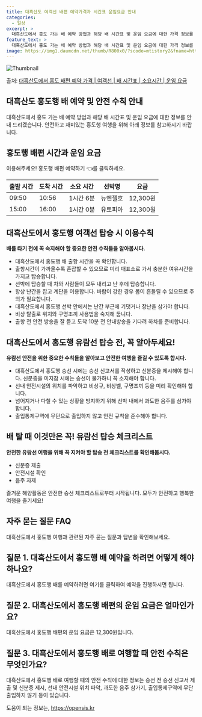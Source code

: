 ```yaml
---
title: 대흑산도 여객선 배편 예약가격과 시간표 운임요금 안내
categories:
  - 일상
excerpt: >
  대흑산도에서 홍도 가는 배 예약 방법과 해당 배 시간표 및 운임 요금에 대한 가격 정보를 안내 드리겠습니다. 안전하고 재밋는 홍도행 여행을 위해 아래 정보 참고하시기 바랍니다. 홍도행 배편 예약하기 👈 클릭대흑산도에서 홍도행 배 시간표출발 시간도착 시간소요 시간선박명요금09:5010:561시간 6분뉴엔젤호12,300원15:0016:001시간 0분유토피아12,300원홍도행 배편 예약하기 👈 클릭대흑산도에서 홍도행 여객선 탑승 시 이용수칙배를 타기 전에 꼭 숙지해야 할 중요한 안전 수칙들을 알아봅시다. 중요 안전 수칙 요약 1) 대흑산도에서 홍도행 배 출항 시간을 꼭 확인합니다. 2) 출항시간이 가까울수록 혼잡할 수 있으므로 미리 매표소로 가서 충분한 여유시간을 가지고 탑승합니다. 3) 선박에 탑승할 때 차..
feature_text: >
  대흑산도에서 홍도 가는 배 예약 방법과 해당 배 시간표 및 운임 요금에 대한 가격 정보를 안내 드리겠습니다. 안전하고 재밋는 홍도행 여행을 위해 아래 정보 참고하시기 바랍니다. 홍도행 배편 예약하기 👈 클릭대흑산도에서 홍도행 배 시간표출발 시간도착 시간소요 시간선박명요금09:5010:561시간 6분뉴엔젤호12,300원15:0016:001시간 0분유토피아12,300원홍도행 배편 예약하기 👈 클릭대흑산도에서 홍도행 여객선 탑승 시 이용수칙배를 타기 전에 꼭 숙지해야 할 중요한 안전 수칙들을 알아봅시다. 중요 안전 수칙 요약 1) 대흑산도에서 홍도행 배 출항 시간을 꼭 확인합니다. 2) 출항시간이 가까울수록 혼잡할 수 있으므로 미리 매표소로 가서 충분한 여유시간을 가지고 탑승합니다. 3) 선박에 탑승할 때 차..
image: https://img1.daumcdn.net/thumb/R800x0/?scode=mtistory2&fname=https%3A%2F%2Fblog.kakaocdn.net%2Fdn%2FdiodmK%2FbtsHDhdYUJQ%2Fqt8xo8rVdKIzynu3uRBxv0%2Fimg.webp
---
```


![Thumbnail](https://img1.daumcdn.net/thumb/R800x0/?scode=mtistory2&fname=https%3A%2F%2Fblog.kakaocdn.net%2Fdn%2FdiodmK%2FbtsHDhdYUJQ%2Fqt8xo8rVdKIzynu3uRBxv0%2Fimg.webp)

<p>출처: <a href="https://opensis.kr/entry/%EB%8C%80%ED%9D%91%EC%82%B0%EB%8F%84%EC%97%90%EC%84%9C-%ED%99%8D%EB%8F%84-%EB%B0%B0%ED%8E%B8-%EC%98%88%EC%95%BD-%EA%B0%80%EA%B2%A9-%EC%97%AC%EA%B0%9D%EC%84%A0-%EB%B0%B0-%EC%8B%9C%EA%B0%84%ED%91%9C-%EC%86%8C%EC%9A%94%EC%8B%9C%EA%B0%84-%EC%9A%B4%EC%9E%84-%EC%9A%94%EA%B8%88" rel="dofollow">대흑산도에서 홍도 배편 예약 가격 | 여객선 | 배 시간표 | 소요시간 | 운임 요금</a> </p>

## 대흑산도 홍도행 배 예약 및 안전 수칙 안내

대흑산도에서 홍도 가는 배 예약 방법과 해당 배 시간표 및 운임 요금에 대한 정보를 안내 드리겠습니다. 안전하고 재미있는 홍도행 여행을 위해
아래 정보를 참고하시기 바랍니다.

## 홍도행 배편 시간과 운임 요금

이용해주세요! 홍도행 배편 예약하기 👈를 클릭하세요.

**출발 시간** | **도착 시간** | **소요 시간** | **선박명** | **요금**  
---|---|---|---|---  
09:50 | 10:56 | 1시간 6분 | 뉴엔젤호 | 12,300원  
15:00 | 16:00 | 1시간 0분 | 유토피아 | 12,300원  
  
## **대흑산도에서 홍도행 여객선 탑승 시 이용수칙**

**배를 타기 전에 꼭 숙지해야 할 중요한 안전 수칙들을 알아봅시다.**

  * 대흑산도에서 홍도행 배 출항 시간을 꼭 확인합니다.
  * 출항시간이 가까울수록 혼잡할 수 있으므로 미리 매표소로 가서 충분한 여유시간을 가지고 탑승합니다.
  * 선박에 탑승할 때 차와 사람들이 모두 내리고 난 후에 탑승합니다.
  * 항상 난간을 잡고 계단을 이용합니다. 바람이 강한 경우 몸이 흔들릴 수 있으므로 주의가 필요합니다.
  * 대흑산도에서 홍도행 선박 안에서는 난간 부근에 기댓거나 장난을 삼가야 합니다.
  * 비상 탈출로 위치와 구명조끼 사용법을 숙지해 둡니다.
  * 출항 전 안전 방송을 잘 듣고 도착 10분 전 안내방송을 기다려 하차를 준비합니다.

## **대흑산도에서 홍도행 유람선 탑승 전, 꼭 알아두세요!**

**유람선 안전을 위한 중요한 수칙들을 알아보고 안전한 여행을 즐길 수 있도록 합시다.**

  * 대흑산도에서 홍도행 승선 시에는 승선 신고서를 작성하고 신분증을 제시해야 합니다. 신분증을 미지참 시에는 승선이 불가하니 꼭 소지해야 합니다.
  * 선내 안전시설의 위치를 파악하고 비상구, 비상벨, 구명조끼 등을 미리 확인해야 합니다.
  * 넘어지거나 다칠 수 있는 상황을 방지하기 위해 선박 내에서 과도한 음주를 삼가야 합니다.
  * 출입통제구역에 무단으로 출입하지 않고 안전 규칙을 준수해야 합니다.

## **배 탈 때 이것만은 꼭! 유람선 탑승 체크리스트**

**안전한 유람선 여행을 위해 꼭 지켜야 할 탑승 전 체크리스트를 확인해봅시다.**

  * 신분증 제출
  * 안전시설 확인
  * 음주 자제

즐거운 해양활동은 안전한 승선 체크리스트로부터 시작됩니다. 모두가 안전하고 행복한 여행을 즐기세요!

## **자주 묻는 질문 FAQ**

대흑산도에서 홍도행 여행과 관련된 자주 묻는 질문과 답변을 확인해보세요.

## 질문 1. 대흑산도에서 홍도행 배 예약을 하려면 어떻게 해야 하나요?

대흑산도에서 홍도행 배를 예약하려면 여기를 클릭하여 예약을 진행하시면 됩니다.

## 질문 2. 대흑산도에서 홍도행 배편의 운임 요금은 얼마인가요?

대흑산도에서 홍도행 배편의 운임 요금은 12,300원입니다.

## 질문 3. 대흑산도에서 홍도행 배로 여행할 때 안전 수칙은 무엇인가요?

대흑산도에서 홍도행 배로 여행할 때의 안전 수칙에 대한 정보는 승선 전 승선 신고서 제출 및 신분증 제시, 선내 안전시설 위치 파악, 과도한
음주 삼가기, 출입통제구역에 무단 출입하지 않기 등이 있습니다.

 

도움이 되는 정보는, <a href="https://opensis.kr" rel="dofollow">https://opensis.kr</a>


